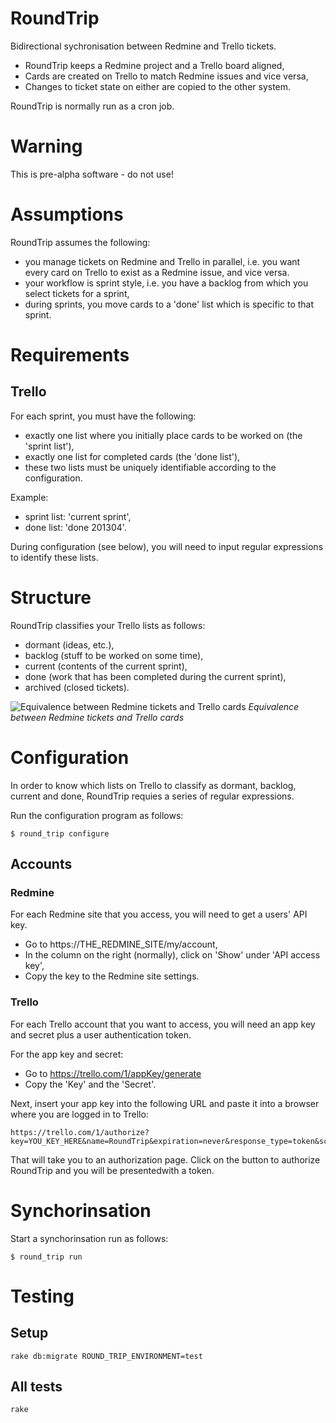 RoundTrip
=========

Bidirectional sychronisation between Redmine and Trello tickets.

* RoundTrip keeps a Redmine project and a Trello board aligned,
* Cards are created on Trello to match Redmine issues and vice versa,
* Changes to ticket state on either are copied to the other system.

RoundTrip is normally run as a cron job.

# Warning

This is pre-alpha software - do not use!

Assumptions
===========

RoundTrip assumes the following:

* you manage tickets on Redmine and Trello in parallel, i.e. you want every card on
  Trello to exist as a Redmine issue, and vice versa.
* your workflow is sprint style, i.e. you have a backlog from which you select
  tickets for a sprint,
* during sprints, you move cards to a 'done' list which is specific to that sprint.

Requirements
============

## Trello

For each sprint, you must have the following:

* exactly one list where you initially place cards to be worked on (the 'sprint list'),
* exactly one list for completed cards (the 'done list'),
* these two lists must be uniquely identifiable according to the configuration.

Example:

* sprint list: 'current sprint',
* done list: 'done 201304'.

During configuration (see below), you will need to input regular expressions to
identify these lists.

Structure
=========

RoundTrip classifies your Trello lists as follows:

* dormant (ideas, etc.),
* backlog (stuff to be worked on some time),
* current (contents of the current sprint),
* done (work that has been completed during the current sprint),
* archived (closed tickets).

![Equivalence between Redmine tickets and Trello cards](https://raw.github.com/joeyates/round_trip/master/doc/redmine-trello%20state%20mapping.png)
_Equivalence between Redmine tickets and Trello cards_

Configuration
=============

In order to know which lists on Trello to classify as dormant, backlog, current and
done, RoundTrip requies a series of regular expressions.

Run the configuration program as follows:

```shell
$ round_trip configure
```

## Accounts

### Redmine

For each Redmine site that you access, you will need to get a users' API key.

* Go to https://THE_REDMINE_SITE/my/account,
* In the column on the right (normally), click on 'Show' under 'API access key',
* Copy the key to the Redmine site settings.

### Trello

For each Trello account that you want to access, you will need an app key and secret
plus a user authentication token.

For the app key and secret:

* Go to https://trello.com/1/appKey/generate
* Copy the 'Key' and the 'Secret'.

Next, insert your app key into the following URL and paste it into a browser where
you are logged in to Trello:

```
https://trello.com/1/authorize?key=YOU_KEY_HERE&name=RoundTrip&expiration=never&response_type=token&scope=read,write
```

That will take you to an authorization page. Click on the button to authorize RoundTrip
and you will be presentedwith a token.

Synchorinsation
===============

Start a synchorinsation run as follows:

```shell
$ round_trip run
```

Testing
=======

## Setup

```shell
rake db:migrate ROUND_TRIP_ENVIRONMENT=test
```

## All tests

```
rake
```

